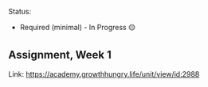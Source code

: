 Status: 
- Required (minimal) - In Progress 🟡

Assignment, Week 1
----------------------------------------
Link: https://academy.growthhungry.life/unit/view/id:2988